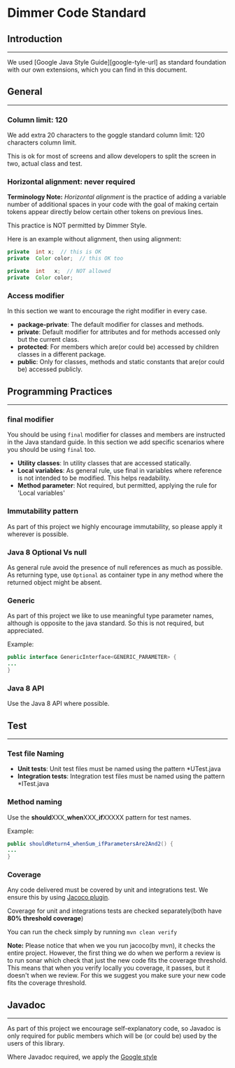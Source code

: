 
# Dimmer Code Standard

## Introduction
--------------------------------------------------------------------------------------------------------------------------------

We used [Google Java Style Guide][google-tyle-url] as standard foundation
with our own extensions, which you can find in this document.


## General
--------------------------------------------------------------------------------------------------------------------------------

### Column limit: 120

We add extra 20 characters to the goggle standard column limit: 120 characters column limit.

This is ok for most of screens and allow developers to split the screen in two, actual class and test.

### Horizontal alignment: never required

**Terminology Note:** _Horizontal alignment_ is the practice of adding a variable number of additional spaces in your code with the goal of making certain tokens appear directly below certain other tokens on previous lines.

This practice is NOT permitted by Dimmer Style.

Here is an example without alignment, then using alignment:

```java
private  int x;  // this is OK
private  Color color;  // this OK too

private  int   x;  // NOT allowed
private  Color color;
```


### Access modifier
In this section we want to encourage the right modifier in every case.

* __package-private__: The default modifier for classes and methods.
* __private__: Default modifier for attributes and for methods accessed only but the current class.
* __protected__: For members which are(or could be) accessed by children classes in a different package.
* __public__: Only for classes, methods and static constants that are(or could be) accessed publicly.


## Programming Practices
--------------------------------------------------------------------------------------------------------------------------------------------------

### final modifier

You should be using `final` modifier for classes and members are instructed in the Java standard guide. In  this section we add specific scenarios where
you should be using `final` too.

* __Utility classes__: In utility classes that are accessed statically.
* __Local variables__: As general rule, use final in variables where reference is not intended to be modified. This helps readability.
* __Method parameter__: Not required, but permitted, applying the rule for 'Local variables'

### Immutability pattern

As part of this project we highly encourage immutability, so please apply it wherever is possible.

### Java 8 Optional Vs null

As general rule avoid the presence of null references as much as possible. As returning type, use `Optional` as container type in any method where the returned object might be absent.

### Generic

As part of this project we like to use meaningful type parameter names, although is opposite to the java standard. So this is not required, but appreciated.

Example:

```java
public interface GenericInterface<GENERIC_PARAMETER> {
...
}
```


### Java 8 API

Use the Java 8 API where possible.


## Test
--------------------------------------------------------------------------------------------------------------------------------------------------

### Test file Naming

* __Unit tests__: Unit test files must be named using the pattern *UTest.java
* __Integration tests__: Integration test files must be named using the pattern *ITest.java

### Method naming

Use the **should**XXX_**when**XXX_**if**XXXXX pattern for test names.

Example:
```java
public shouldReturn4_whenSum_ifParametersAre2And2() {
...
}

```

### Coverage

Any code delivered must be covered by unit and integrations test. We ensure this by using [Jacoco plugin](https://www.eclemma.org/jacoco/).

Coverage for unit and integrations tests are checked separately(both have __80% threshold coverage__)

You can run the check simply by running `mvn clean verify`

**Note:** Please notice that when we you run jacoco(by mvn), it checks the entire project. However, the first thing we do when we perform a review
is to run sonar which check that just the new code fits the coverage threshold. This means that when you verify locally you coverage, it passes, but it
doesn't when we review. For this we suggest you make sure your new code fits the coverage threshold.


## Javadoc
----------------------------------------------------------------------------------------------------------------------

As part of this project we encourage self-explanatory code, so Javadoc is only required for public members which will be (or could be) used by the users of this library.

Where Javadoc required, we apply the [Google style](http://google.github.io/styleguide/javaguide.html#s7-javadoc)





[google-style-url]:http://google.github.io/styleguide/javaguide.html